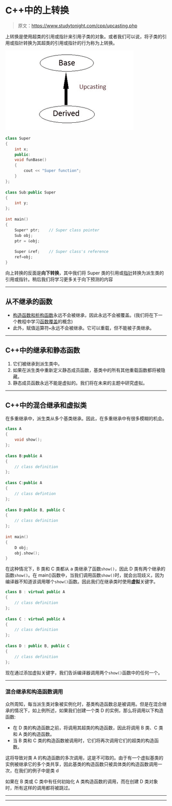 # C++中的上转换

> 原文：<https://www.studytonight.com/cpp/upcasting.php>

上转换是使用超类的引用或指针来引用子类的对象。或者我们可以说，将子类的引用或指针转换为其超类的引用或指针的行为称为上转换。

![Upcasting in C++](img/59bac151c51b4eb093ba93c41799f861.png)

```cpp
class Super
{ 
    int x;
    public:
    void funBase() 
    { 
        cout << "Super function"; 
    }
};

class Sub:public Super
{ 
    int y;
};

int main()
{
    Super* ptr;    // Super class pointer
    Sub obj;
    ptr = &obj;

    Super &ref;    // Super class's reference    
    ref=obj;
} 
```

向上转换的反面是**向下转换**，其中我们将 Super 类的引用或[指针](/c/pointers-in-c.php)转换为派生类的引用或指针。稍后我们将学习更多关于向下预测的内容

* * *

## 从不继承的函数

*   [构造函数和析构函数](constructors-and-destructors-in-cpp.php)永远不会被继承，因此永远不会被覆盖。(我们将在下一个教程中学习[函数覆盖](function-overriding.php)的概念)
*   此外，赋值运算符`=`永远不会被继承。它可以重载，但不能被子类继承。

* * *

## C++中的继承和静态函数

1.  它们被继承到派生类中。
2.  如果在派生类中重新定义静态成员函数，基类中的所有其他重载函数都将被隐藏。
3.  静态成员函数永远不能是虚拟的。我们将在未来的主题中研究虚拟。

* * *

## C++中的混合继承和虚拟类

在多重继承中，派生类从多个基类继承。因此，在多重继承中有很多模糊的机会。

```cpp
class A
{ 
    void show(); 
};

class B:public A 
{
    // class definition
};

class C:public A 
{
    // class defintion
};

class D:public B, public C 
{
    // class definition
};

int main()
{
    D obj;
    obj.show();
} 
```

在这种情况下，B 类和 C 类都从 a 类继承了函数`show()`，因此 D 类有两个继承的函数`show()`。在 main()函数中，当我们调用函数`show()`时，就会出现歧义，因为编译器不知道该调用哪个`show()`函数。因此我们在继承类时使用**虚拟**关键字。

```cpp
class B : virtual public A 
{
    // class definition
};

class C : virtual public A 
{
    // class definition
};

class D : public B, public C 
{
    // class definition
}; 
```

现在通过添加虚拟关键字，我们告诉编译器调用两个`show()`函数中的任何一个。

* * *

### 混合继承和构造函数调用

众所周知，每当派生类对象被实例化时，基类构造函数总是被调用。但是在混合继承的情况下，如上例所述，如果我们创建一个类 D 的实例，那么将调用以下构造函数:

*   在 D 类的构造函数之前，将调用其超类的构造函数，因此将调用 B 类、C 类和 A 类的构造函数。
*   当 B 类和 C 类的构造函数被调用时，它们将再次调用它们的超类的构造函数。

这将导致对类 A 的构造函数的多次调用，这是不可取的。由于有一个虚拟基类的实例被继承它的多个类共享，因此基类的构造函数只被具体类的构造函数调用一次，在我们的例子中是类 d

如果在 B 类或 C 类中有任何初始化 A 类构造函数的调用，而在创建 D 类对象时，所有这样的调用都将被跳过。

* * *

* * *